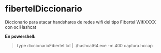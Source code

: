# fibertelDiccionario
Diccionario para atacar handshares de redes wifi del tipo Fibertel WifiXXXX con oclHashcat



**En powershell:**

> type diccionarioFibertel.txt | .\hashcat64.exe -m 400 captura.hccap
